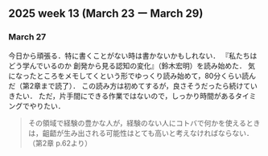 ## 2025 week 13 (March 23 ー March 29)

### March 27
今日から頑張る．特に書くことがない時は書かないかもしれない．
『私たちはどう学んでいるのか 創発から見る認知の変化』（鈴木宏明）を読み始めた．
気になったところをメモしてくという形でゆっくり読み始めて，80分くらい読んだ（第2章まで読了）．
この読み方は初めてするが，良さそうだったら続けていきたい．
ただ，片手間にできる作業ではないので，しっかり時間があるタイミングでやりたい．
> その領域で経験の豊かな人が，経験のない人にコトバで何かを使えるときは，齟齬が生み出される可能性はとても高いと考えなければならない．（第2章 p.62より）


